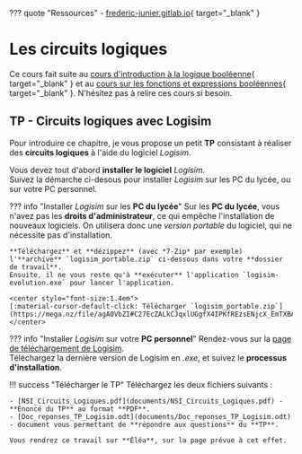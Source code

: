 ??? quote "Ressources"
    - [frederic-junier.gitlab.io](https://frederic-junier.gitlab.io/parc-nsi/chapitre13/cours-circuits-logiques-git2/){ target="_blank" }

# Les circuits logiques

Ce cours fait suite au [cours d'introduction à la logique booléenne](introduction.md){ target="_blank" } et au [cours sur les fonctions et expressions booléennes](fonctions.md){ target="_blank" }. N'hésitez pas à relire ces cours si besoin.

## TP - Circuits logiques avec Logisim

Pour introduire ce chapitre, je vous propose un petit **TP** consistant à réaliser des **circuits logiques** à l'aide du logiciel *Logisim*.

Vous devez tout d'abord **installer le logiciel** *Logisim*.  
Suivez la démarche ci-desous pour installer *Logisim* sur les PC du lycée, ou sur votre PC personnel.

??? info "Installer *Logisim* sur les **PC du lycée**"
    Sur les **PC du lycée**, vous n'avez pas les **droits d'administrateur**, ce qui empêche l'installation de nouveaux logiciels. On utilisera donc une *version portable* du logiciel, qui ne nécessite pas d'installation.
    
    **Téléchargez** et **dézippez** (avec *7-Zip* par exemple) l'**archive** `logisim_portable.zip` ci-dessous dans votre **dossier de travail**.  
    Ensuite, il ne vous reste qu'à **exécuter** l'application `logisim-evolution.exe` pour lancer l'application.

    <center style="font-size:1.4em">
    [:material-cursor-default-click: Télécharger `logisim_portable.zip`](https://mega.nz/file/agA0VbZI#C27EcZALkCJqxlUGgfX4IPKfREzsENjcX_EmTXBASzs)
    </center>

??? info "Installer *Logisim* sur votre **PC personnel**"
    Rendez-vous sur la [page de téléchargement de Logisim](https://sourceforge.net/projects/circuit/).  
    Téléchargez la dernière version de Logisim en *.exe*, et suivez le **processus d'installation**.

!!! success "Télécharger le TP"
    Téléchargez les deux fichiers suivants :
    
    - [NSI_Circuits_Logiques.pdf](documents/NSI_Circuits_Logiques.pdf) - **Énoncé du TP** au format **PDF**.
    - [Doc_reponses_TP_Logisim.odt](documents/Doc_reponses_TP_Logisim.odt) - document vous permettant de **répondre aux questions** du **TP**.

    Vous rendrez ce travail sur **Éléa**, sur la page prévue à cet effet.